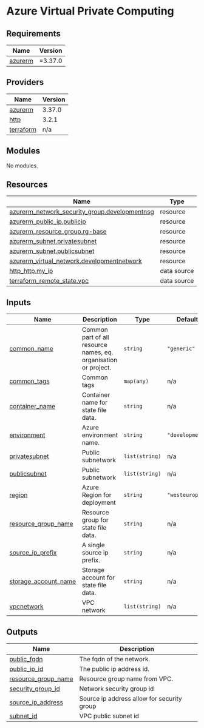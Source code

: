 # Azure Virtual Private Computing

<!-- BEGIN_TF_DOCS -->
## Requirements

| Name | Version |
|------|---------|
| <a name="requirement_azurerm"></a> [azurerm](#requirement\_azurerm) | =3.37.0 |

## Providers

| Name | Version |
|------|---------|
| <a name="provider_azurerm"></a> [azurerm](#provider\_azurerm) | 3.37.0 |
| <a name="provider_http"></a> [http](#provider\_http) | 3.2.1 |
| <a name="provider_terraform"></a> [terraform](#provider\_terraform) | n/a |

## Modules

No modules.

## Resources

| Name | Type |
|------|------|
| [azurerm_network_security_group.developmentnsg](https://registry.terraform.io/providers/hashicorp/azurerm/3.37.0/docs/resources/network_security_group) | resource |
| [azurerm_public_ip.publicip](https://registry.terraform.io/providers/hashicorp/azurerm/3.37.0/docs/resources/public_ip) | resource |
| [azurerm_resource_group.rg-base](https://registry.terraform.io/providers/hashicorp/azurerm/3.37.0/docs/resources/resource_group) | resource |
| [azurerm_subnet.privatesubnet](https://registry.terraform.io/providers/hashicorp/azurerm/3.37.0/docs/resources/subnet) | resource |
| [azurerm_subnet.publicsubnet](https://registry.terraform.io/providers/hashicorp/azurerm/3.37.0/docs/resources/subnet) | resource |
| [azurerm_virtual_network.developmentnetwork](https://registry.terraform.io/providers/hashicorp/azurerm/3.37.0/docs/resources/virtual_network) | resource |
| [http_http.my_ip](https://registry.terraform.io/providers/hashicorp/http/latest/docs/data-sources/http) | data source |
| [terraform_remote_state.vpc](https://registry.terraform.io/providers/hashicorp/terraform/latest/docs/data-sources/remote_state) | data source |

## Inputs

| Name | Description | Type | Default | Required |
|------|-------------|------|---------|:--------:|
| <a name="input_common_name"></a> [common\_name](#input\_common\_name) | Common part of all resource names, eq. organisation or project. | `string` | `"generic"` | no |
| <a name="input_common_tags"></a> [common\_tags](#input\_common\_tags) | Common tags | `map(any)` | n/a | yes |
| <a name="input_container_name"></a> [container\_name](#input\_container\_name) | Container name for state file data. | `string` | n/a | yes |
| <a name="input_environment"></a> [environment](#input\_environment) | Azure environment name. | `string` | `"development"` | no |
| <a name="input_privatesubnet"></a> [privatesubnet](#input\_privatesubnet) | Public subnetwork | `list(string)` | n/a | yes |
| <a name="input_publicsubnet"></a> [publicsubnet](#input\_publicsubnet) | Public subnetwork | `list(string)` | n/a | yes |
| <a name="input_region"></a> [region](#input\_region) | Azure Region for deployment | `string` | `"westeurope"` | no |
| <a name="input_resource_group_name"></a> [resource\_group\_name](#input\_resource\_group\_name) | Resource group for state file data. | `string` | n/a | yes |
| <a name="input_source_ip_prefix"></a> [source\_ip\_prefix](#input\_source\_ip\_prefix) | A single source ip prefix. | `string` | n/a | yes |
| <a name="input_storage_account_name"></a> [storage\_account\_name](#input\_storage\_account\_name) | Storage account for state file data. | `string` | n/a | yes |
| <a name="input_vpcnetwork"></a> [vpcnetwork](#input\_vpcnetwork) | VPC network | `list(string)` | n/a | yes |

## Outputs

| Name | Description |
|------|-------------|
| <a name="output_public_fqdn"></a> [public\_fqdn](#output\_public\_fqdn) | The fqdn of the network. |
| <a name="output_public_ip_id"></a> [public\_ip\_id](#output\_public\_ip\_id) | The public ip address id. |
| <a name="output_resource_group_name"></a> [resource\_group\_name](#output\_resource\_group\_name) | Resource group name from VPC. |
| <a name="output_security_group_id"></a> [security\_group\_id](#output\_security\_group\_id) | Network security group id |
| <a name="output_source_ip_address"></a> [source\_ip\_address](#output\_source\_ip\_address) | Source ip address allow for security group |
| <a name="output_subnet_id"></a> [subnet\_id](#output\_subnet\_id) | VPC public subnet id |
<!-- END_TF_DOCS -->
